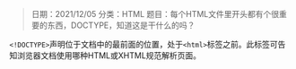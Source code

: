 > 日期：2021/12/05
分类：HTML
题目：每个HTML文件里开头都有个很重要的东西，DOCTYPE，知道这是干什么的吗？

`<!DOCTYPE>`声明位于文档中的最前面的位置，处于`<html>`标签之前。此标签可告知浏览器文档使用哪种HTML或XHTML规范解析页面。

